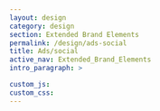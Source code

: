 ```yaml
---
layout: design
category: design
section: Extended Brand Elements
permalink: /design/ads-social
title: Ads/social
active_nav: Extended_Brand_Elements
intro_paragraph: >

custom_js:
custom_css:
---
```


